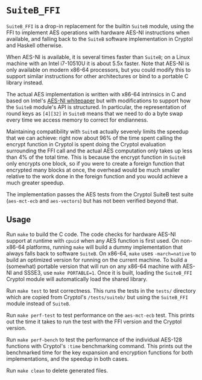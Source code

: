 # `SuiteB_FFI`

`SuiteB_FFI` is a drop-in replacement for the builtin `SuiteB` module, using the
FFI to implement AES operations with hardware AES-NI instructions when
available, and falling back to the `SuiteB` software implementation in Cryptol
and Haskell otherwise.

When AES-NI is available, it is several times faster than `SuiteB`; on a Linux
machine with an Intel i7-10510U it is about 5.5x faster. Note that AES-NI is
only available on modern x86-64 processors, but you could modify this to support
similar instructions for other architectures or bind to a portable C library
instead.

The actual AES implementation is written with x86-64 intrinsics in C and based
on Intel's [AES-NI
whitepaper](https://www.intel.com/content/dam/doc/white-paper/advanced-encryption-standard-new-instructions-set-paper.pdf)
but with modifications to support how the `SuiteB` module's API is structured.
In particular, the representation of round keys as `[4][32]` in `SuiteB` means
that we need to do a byte swap every time we access memory to correct for
endianness.

Maintaining compatibility with `SuiteB` actually severely limits the speedup
that we can achieve: right now about 96% of the time spent calling the encrypt
function in Cryptol is spent doing the Cryptol evaluation surrounding the FFI
call and the actual AES computation only takes up less than 4% of the total
time. This is because the encrypt function in `SuiteB` only encrypts one block,
so if you were to create a foreign function that encrypted many blocks at once,
the overhead would be much smaller relative to the work done in the foreign
function and you would achieve a much greater speedup.

The implementation passes the AES tests from the Cryptol SuiteB test suite
(`aes-mct-ecb` and `aes-vectors`) but has not been verified beyond that.

## Usage

Run `make` to build the C code. The code checks for hardware AES-NI support at
runtime with `cpuid` when any AES function is first used. On non-x86-64
platforms, running `make` will build a dummy implementation that always falls
back to software `SuiteB`. On x86-64, `make` uses `-march=native` to build an
optimized version for running on the current machine. To build a (somewhat)
portable version that will run on any x86-64 machine with AES-NI and SSSE3, use
`make PORTABLE=1`. Once it is built, loading the `SuiteB_FFI` Cryptol module
will automatically load the shared library.

Run `make test` to test correctness. This runs the tests in the `tests/`
directory which are copied from Cryptol's `/tests/suiteb/` but using the
`SuiteB_FFI` module instead of `SuiteB`.

Run `make perf-test` to test performance on the `aes-mct-ecb` test. This prints
out the time it takes to run the test with the FFI version and the Cryptol
version.

Run `make perf-bench` to test the performance of the individual AES-128
functions with Cryptol's `:time` benchmarking command. This prints out the
benchmarked time for the key expansion and encryption functions for both
implementations, and the speedup in both cases.

Run `make clean` to delete generated files.
